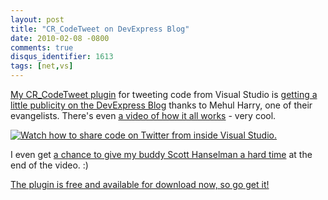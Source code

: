 ```yaml
---
layout: post
title: "CR_CodeTweet on DevExpress Blog"
date: 2010-02-08 -0800
comments: true
disqus_identifier: 1613
tags: [net,vs]
---
```

[My CR\_CodeTweet plugin](http://cr-codetweet.googlecode.com) for
tweeting code from Visual Studio is [getting a little publicity on the
DevExpress
Blog](http://community.devexpress.com/blogs/aspnet/archive/2010/02/08/tweet-your-code-from-visual-studio.aspx)
thanks to Mehul Harry, one of their evangelists. There's even [a video
of how it all works](http://tv.devexpress.com/CRtwitter.movie) - very
cool.

[![Watch how to share code on Twitter from inside Visual
Studio.](http://community.devexpress.com/blogs/aspnet/image_76EEB36E.png "Watch how to share code on Twitter from inside Visual Studio.")](http://tv.devexpress.com/CRtwitter.movie)

I even get [a chance to give my buddy Scott Hanselman a hard
time](/archive/2005/03/22/hanselingo.aspx) at the end of the video. :)

[The plugin is free and available for download now, so go get
it!](http://cr-codetweet.googlecode.com)

